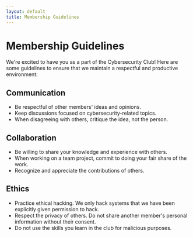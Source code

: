 ```yaml
---
layout: default
title: Membership Guidelines
---
```


# Membership Guidelines

We're excited to have you as a part of the Cybersecurity Club! Here are some guidelines to ensure that we maintain a respectful and productive environment:

## Communication

* Be respectful of other members' ideas and opinions.
* Keep discussions focused on cybersecurity-related topics.
* When disagreeing with others, critique the idea, not the person.

## Collaboration

* Be willing to share your knowledge and experience with others.
* When working on a team project, commit to doing your fair share of the work.
* Recognize and appreciate the contributions of others.

## Ethics

* Practice ethical hacking. We only hack systems that we have been explicitly given permission to hack.
* Respect the privacy of others. Do not share another member's personal information without their consent.
* Do not use the skills you learn in the club for malicious purposes.
